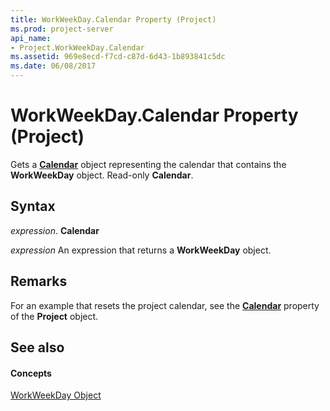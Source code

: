 ```yaml
---
title: WorkWeekDay.Calendar Property (Project)
ms.prod: project-server
api_name:
- Project.WorkWeekDay.Calendar
ms.assetid: 969e8ecd-f7cd-c87d-6d43-1b893841c5dc
ms.date: 06/08/2017
---
```



# WorkWeekDay.Calendar Property (Project)

Gets a  **[Calendar](Project.Calendar.md)** object representing the calendar that contains the **WorkWeekDay** object. Read-only **Calendar**.


## Syntax

 _expression_. **Calendar**

 _expression_ An expression that returns a **WorkWeekDay** object.


## Remarks

For an example that resets the project calendar, see the  **[Calendar](Project.Project.Calendar.md)** property of the **Project** object.


## See also


#### Concepts


[WorkWeekDay Object](Project.WorkWeekDay.md)
